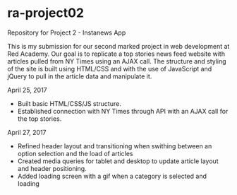 # ra-project02
Repository for Project 2 - Instanews App

This is my submission for our second marked project in web development at Red Academy. Our goal is to replicate a top stories news feed website with articles pulled from NY Times using an AJAX call. The structure and styling of the site is built using HTML/CSS and with the use of JavaScript and jQuery to pull in the article data and manipulate it.

April 25, 2017
- Built basic HTML/CSS/JS structure.
- Established connection with NY Times through API with an AJAX call for the top stories.

April 27, 2017
- Refined header layout and transitioning when swithing between an option selection and the load of articles
- Created media queries for tablet and desktop to update article layout and header positioning.
- Added loading screen with a gif when a category is selected and loading